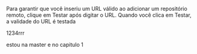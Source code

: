 Para garantir que você inseriu um URL válido ao adicionar um repositório remoto, clique em Testar após digitar
 o URL. Quando você clica em Testar, a validade do URL é testada


 1234rrr

 estou na master e no capitulo 1